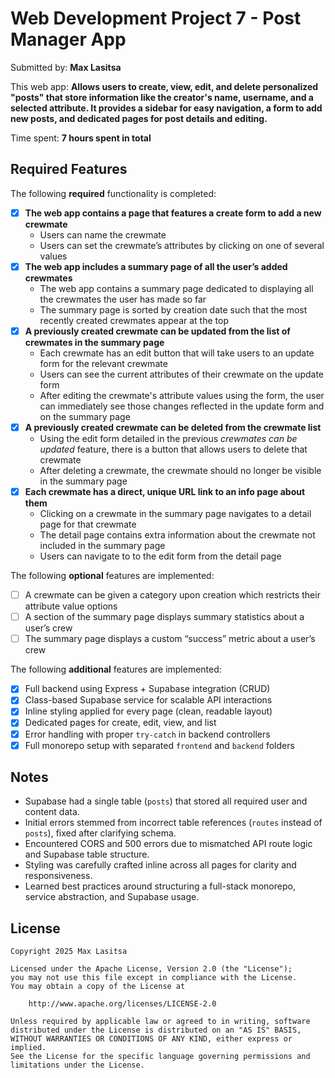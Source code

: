 # Web Development Project 7 - Post Manager App

Submitted by: **Max Lasitsa**

This web app: **Allows users to create, view, edit, and delete personalized "posts" that store information like the creator's name, username, and a selected attribute. It provides a sidebar for easy navigation, a form to add new posts, and dedicated pages for post details and editing.**

Time spent: **7 hours spent in total**

## Required Features

The following **required** functionality is completed:

- [x] **The web app contains a page that features a create form to add a new crewmate**
  - Users can name the crewmate
  - Users can set the crewmate’s attributes by clicking on one of several values
- [x] **The web app includes a summary page of all the user’s added crewmates**
  - The web app contains a summary page dedicated to displaying all the crewmates the user has made so far
  - The summary page is sorted by creation date such that the most recently created crewmates appear at the top
- [x] **A previously created crewmate can be updated from the list of crewmates in the summary page**
  - Each crewmate has an edit button that will take users to an update form for the relevant crewmate
  - Users can see the current attributes of their crewmate on the update form
  - After editing the crewmate's attribute values using the form, the user can immediately see those changes reflected in the update form and on the summary page 
- [x] **A previously created crewmate can be deleted from the crewmate list**
  - Using the edit form detailed in the previous _crewmates can be updated_ feature, there is a button that allows users to delete that crewmate
  - After deleting a crewmate, the crewmate should no longer be visible in the summary page
- [x] **Each crewmate has a direct, unique URL link to an info page about them**
  - Clicking on a crewmate in the summary page navigates to a detail page for that crewmate
  - The detail page contains extra information about the crewmate not included in the summary page
  - Users can navigate to to the edit form from the detail page

The following **optional** features are implemented:

- [ ] A crewmate can be given a category upon creation which restricts their attribute value options
- [ ] A section of the summary page displays summary statistics about a user’s crew
- [ ] The summary page displays a custom “success” metric about a user’s crew

The following **additional** features are implemented:

* [x] Full backend using Express + Supabase integration (CRUD)
* [x] Class-based Supabase service for scalable API interactions
* [x] Inline styling applied for every page (clean, readable layout)
* [x] Dedicated pages for create, edit, view, and list
* [x] Error handling with proper `try-catch` in backend controllers
* [x] Full monorepo setup with separated `frontend` and `backend` folders

## Notes

* Supabase had a single table (`posts`) that stored all required user and content data.
* Initial errors stemmed from incorrect table references (`routes` instead of `posts`), fixed after clarifying schema.
* Encountered CORS and 500 errors due to mismatched API route logic and Supabase table structure.
* Styling was carefully crafted inline across all pages for clarity and responsiveness.
* Learned best practices around structuring a full-stack monorepo, service abstraction, and Supabase usage.

## License

    Copyright 2025 Max Lasitsa

    Licensed under the Apache License, Version 2.0 (the "License");
    you may not use this file except in compliance with the License.
    You may obtain a copy of the License at

        http://www.apache.org/licenses/LICENSE-2.0

    Unless required by applicable law or agreed to in writing, software
    distributed under the License is distributed on an "AS IS" BASIS,
    WITHOUT WARRANTIES OR CONDITIONS OF ANY KIND, either express or implied.
    See the License for the specific language governing permissions and
    limitations under the License.
